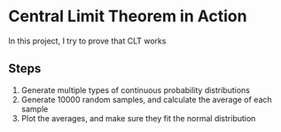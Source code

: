 # Central Limit Theorem in Action

In this project, I try to prove that CLT works

## Steps
1. Generate multiple types of continuous probability distributions
2. Generate 10000 random samples, and calculate the average of each sample
3. Plot the averages, and make sure they fit the normal distribution

